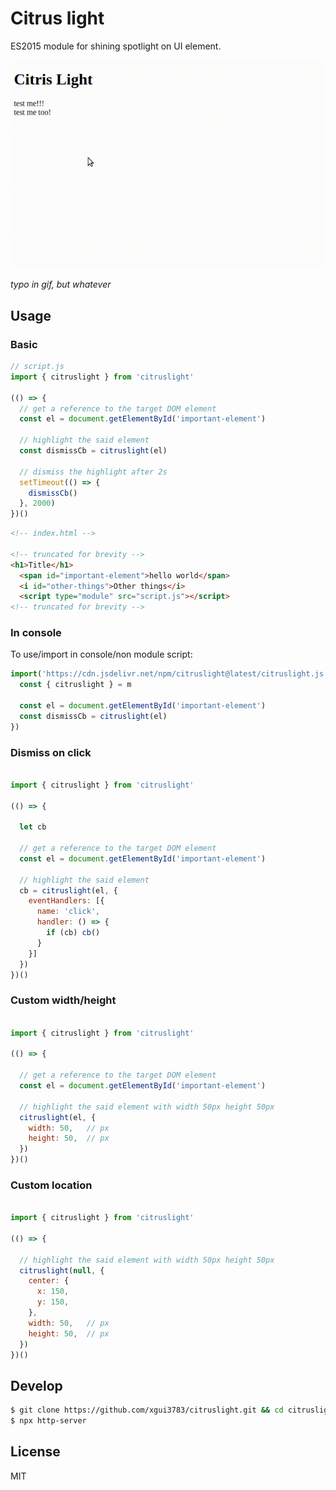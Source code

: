 # Citrus light

ES2015 module for shining spotlight on UI element.

![](citruslight.gif)

_typo in gif, but whatever_

## Usage

### Basic
```js
// script.js
import { citruslight } from 'citruslight'

(() => {
  // get a reference to the target DOM element
  const el = document.getElementById('important-element')
  
  // highlight the said element
  const dismissCb = citruslight(el)

  // dismiss the highlight after 2s
  setTimeout(() => {
    dismissCb()
  }, 2000)
})()

```

```html
<!-- index.html -->

<!-- truncated for brevity -->
<h1>Title</h1>
  <span id="important-element">hello world</span>
  <i id="other-things">Other things</i>
  <script type="module" src="script.js"></script>
<!-- truncated for brevity -->
```

### In console

To use/import in console/non module script:

```js
import('https://cdn.jsdelivr.net/npm/citruslight@latest/citruslight.js').then(m => {
  const { citruslight } = m
  
  const el = document.getElementById('important-element')
  const dismissCb = citruslight(el)
})
```

### Dismiss on click

```js

import { citruslight } from 'citruslight'

(() => {

  let cb
  
  // get a reference to the target DOM element
  const el = document.getElementById('important-element')
  
  // highlight the said element
  cb = citruslight(el, {
    eventHandlers: [{
      name: 'click',
      handler: () => {
        if (cb) cb()
      }
    }]
  })
})()

```

### Custom width/height

```js

import { citruslight } from 'citruslight'

(() => {
  
  // get a reference to the target DOM element
  const el = document.getElementById('important-element')
  
  // highlight the said element with width 50px height 50px
  citruslight(el, {
    width: 50,   // px
    height: 50,  // px
  })
})()
```

### Custom location

```js

import { citruslight } from 'citruslight'

(() => {
  
  // highlight the said element with width 50px height 50px
  citruslight(null, {
    center: {
      x: 150,
      y: 150,
    },
    width: 50,   // px
    height: 50,  // px
  })
})()
```

## Develop

```sh
$ git clone https://github.com/xgui3783/citruslight.git && cd citruslight
$ npx http-server
```

## License

MIT